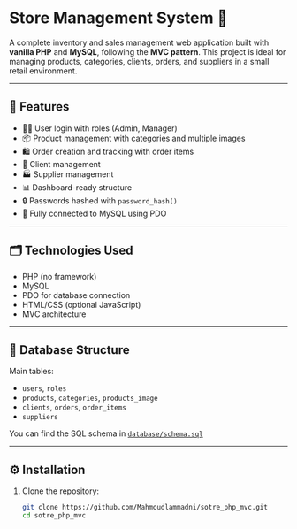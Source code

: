 # Store Management System 🛒

A complete inventory and sales management web application built with **vanilla PHP** and **MySQL**, following the **MVC pattern**. This project is ideal for managing products, categories, clients, orders, and suppliers in a small retail environment.

---

## 🚀 Features

* 🧑‍💼 User login with roles (Admin, Manager)
* 📦 Product management with categories and multiple images
* 🛍️ Order creation and tracking with order items
* 👥 Client management
* 🏭 Supplier management
* 📊 Dashboard-ready structure
* 🔒 Passwords hashed with `password_hash()`
* 💾 Fully connected to MySQL using PDO

---

## 🗂️ Technologies Used

* PHP (no framework)
* MySQL
* PDO for database connection
* HTML/CSS (optional JavaScript)
* MVC architecture

---

## 🧱 Database Structure

Main tables:

* `users`, `roles`
* `products`, `categories`, `products_image`
* `clients`, `orders`, `order_items`
* `suppliers`

You can find the SQL schema in [`database/schema.sql`](database/schema.sql)

---

## ⚙️ Installation

1. Clone the repository:

   ```bash
   git clone https://github.com/Mahmoudlammadni/sotre_php_mvc.git
   cd sotre_php_mvc
   ```
